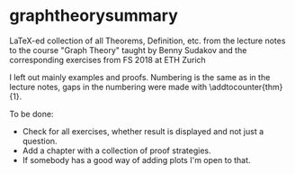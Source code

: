 # graphtheorysummary
LaTeX-ed collection of all Theorems, Definition, etc. from the lecture notes to the course "Graph Theory" taught by Benny Sudakov and the corresponding exercises from FS 2018 at ETH Zurich

I left out mainly examples and proofs. Numbering is the same as in the lecture notes, gaps in the numbering were made with \addtocounter{thm}{1}.

To be done:
- Check for all exercises, whether result is displayed and not just a question.
- Add a chapter with a collection of proof strategies.
- If somebody has a good way of adding plots I'm open to that.